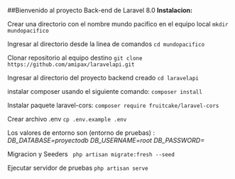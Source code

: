 ##Bienvenido al proyecto Back-end de Laravel 8.0
**Instalacion:**

Crear una directorio con el nombre mundo pacifico en el equipo local
`mkdir mundopacifico`

Ingresar al directorio desde la linea de comandos
`cd mundopacifico`

Clonar repositorio al equipo destino
 `git clone https://github.com/amipax/laravelapi.git`

Ingresar al directorio del proyecto backend creado
`cd laravelapi`

 instalar composer usando el siguiente comando:
`composer install`

Instalar paquete laravel-cors:
`composer require fruitcake/laravel-cors`

Crear archivo .env
`cp .env.example .env`

Los valores de entorno son (entorno de pruebas) :
*DB_DATABASE=proyectodb*
*DB_USERNAME=root*
*DB_PASSWORD=*

Migracion y Seeders
 ` php artisan migrate:fresh --seed`

Ejecutar servidor de pruebas
`php artisan serve`

